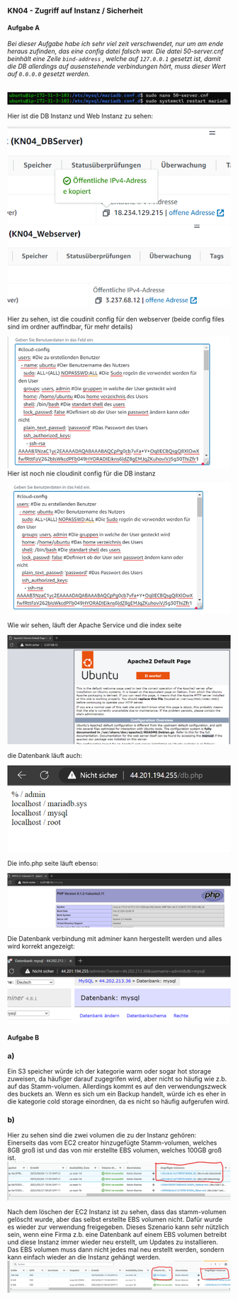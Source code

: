 ### KN04 - Zugriff auf Instanz / Sicherheit

#### Aufgabe A
###### Bei dieser Aufgabe habe ich sehr viel zeit verschwendet, nur um am ende heraus zufinden, das eine config datei falsch war. Die datei 50-server.cnf beinhält eine Zeile ```bind-address``` , welche auf ```127.0.0.1``` gesetzt ist, damit die DB allerdings auf ausenstehende verbindungen hört, muss dieser Wert auf ```0.0.0.0``` gesetzt werden.
![adminer](/KN04/KN04_A_DBfix.png)  


Hier ist die DB Instanz und Web Instanz zu sehen:  

![Instanz](/KN04/KN04_A_dbInstanz.png)  
![Instanz](/KN04/KN04_A_webInstanz.png)  


Hier zu sehen, ist die coudinit config für den webserver (beide config files sind im ordner auffindbar, für mehr details)  

![CloudInitConfig](/KN04/KN04_A_cloudConfig.png)  
Hier ist noch nie cloudinit config für die DB instanz  

![CloudInitConfigDB](/KN04/KN04_A_cloudConfigDB.png)

Wie wir sehen, läuft der Apache Service und die index seite  

![apache](/KN04/KN04_A_apache.png)  

die Datenbank läuft auch:   

![dbPhP](/KN04/KN04_A_dbPHP.png)  

Die info.php seite läuft ebenso:  

![infoPhP](/KN04/KN04_A_infophp.png)  

Die Datenbank verbindung mit adminer kann hergestellt werden und alles wird korrekt angezeigt:  

![adminer](/KN04/KN04_A_adminerDB.png)  


#### Aufgabe B

### a)  
Ein S3 speicher würde ich der kategorie warm oder sogar hot storage zuweisen, da häufiger darauf zugegrifen wird, aber nicht so häufig wie z.b. auf das Stamm-volumen. Allerdings kommt es auf den verwendungszweck des buckets an. Wenn es sich um ein Backup handelt, würde ich es eher in die kategorie cold storage einordnen, da es nicht so häufig aufgerufen wird.

### b)
Hier zu sehen sind die zwei volumen die zu der Instanz gehören:  
Einerseits das vom EC2 creator hinzugefügte Stamm-volumen, welches 8GB groß ist und das von mir erstellte EBS volumen, welches 100GB groß ist.
![volumes](/KN04/S3_volumes.png)  

Nach dem löschen der EC2 Instanz ist zu sehen, dass das stamm-volumen gelöscht wurde, aber das selbst erstellte EBS volumen nicht.
Dafür wurde es wieder zur verwendung freigegeben.
Dieses Szenario kann sehr nützlich sein, wenn eine Firma z.b. eine Datenbank auf einem EBS volumen betreibt und diese Instanz immer wieder neu erstellt, um Updates zu installieren.
Das EBS volumen muss dann nicht jedes mal neu erstellt werden, sondern kann einfach wieder an die Instanz gehängt werden.
![volumes](/KN04/S3_volumes_after.png)  

